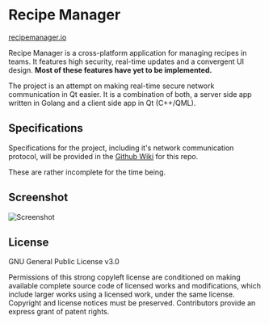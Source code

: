 # Recipe Manager
[recipemanager.io](https://recipemanager.io/)

Recipe Manager is a cross-platform application for managing recipes in teams. It features high security, real-time updates and a convergent UI design. **Most of these features have yet to be implemented.**

The project is an attempt on making real-time secure network communication in Qt easier. It is a combination of both, a server side app written in Golang and a client side app in Qt (C++/QML).

## Specifications
Specifications for the project, including it's network communication protocol, will be provided in the [Github Wiki](https://github.com/evanlinjin/recipe-manager/wiki) for this repo.

These are rather incomplete for the time being.

## Screenshot
![Screenshot](https://recipemanager.io/content/images/2017/03/Preview3.png)

## License
GNU General Public License v3.0

Permissions of this strong copyleft license are conditioned on making available complete source code of licensed works and modifications, which include larger works using a licensed work, under the same license. Copyright and license notices must be preserved. Contributors provide an express grant of patent rights.
